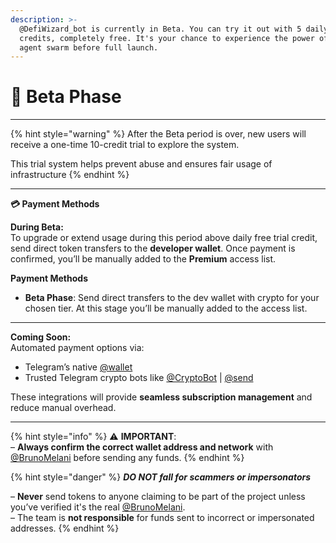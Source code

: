 ```yaml
---
description: >-
  @DefiWizard_bot is currently in Beta. You can try it out with 5 daily usage
  credits, completely free. It's your chance to experience the power of our AI
  agent swarm before full launch.
---
```


# 🚀 Beta Phase

***

{% hint style="warning" %}
After the Beta period is over, new users will receive a one-time 10-credit trial to explore the system.&#x20;

This trial system helps prevent abuse and ensures fair usage of infrastructure
{% endhint %}

***

**💳 Payment Methods**

**During Beta:**\
To upgrade or extend usage during this period above daily free trial credit, send direct token transfers to the **developer wallet**. Once payment is confirmed, you’ll be manually added to the **Premium** access list.

**Payment Methods**

* **Beta Phase**: Send direct transfers to the dev wallet with crypto for your chosen tier. At this stage you’ll be manually added to the access list.

***

**Coming Soon:**\
Automated payment options via:

* Telegram’s native [@wallet](https://t.me/wallet)
* Trusted Telegram crypto bots like [@CryptoBot](https://t.me/CryptoBot) | [@send](https://t.me/send)&#x20;

These integrations will provide **seamless subscription management** and reduce manual overhead.

***

{% hint style="info" %}
⚠️ **IMPORTANT**:\
– **Always confirm the correct wallet address and network** with [@BrunoMelani](https://t.me/BrunoMelani) before sending any funds.
{% endhint %}

{% hint style="danger" %}
_**DO NOT fall for scammers or impersonators**_&#x20;

– **Never** send tokens to anyone claiming to be part of the project unless you’ve verified it's the real [@BrunoMelani](https://t.me/BrunoMelani).\
– The team is **not responsible** for funds sent to incorrect or impersonated addresses.
{% endhint %}
